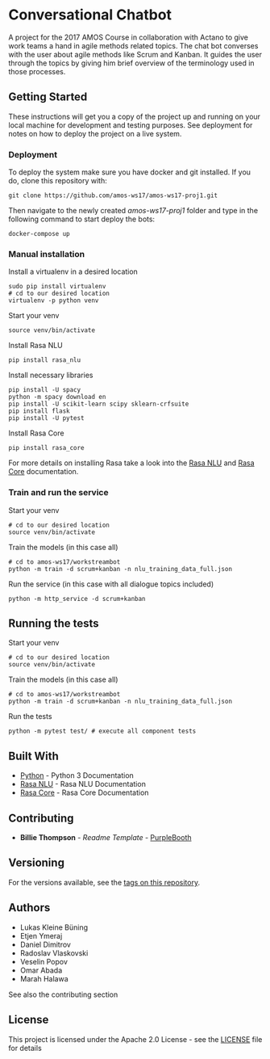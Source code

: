 # Conversational Chatbot

A project for the 2017 AMOS Course in collaboration with Actano to give work teams a hand in agile methods related topics. The chat bot converses with the user about agile methods like Scrum and Kanban. It guides the user through the topics by giving him brief overview of the terminology used in those processes.

## Getting Started

These instructions will get you a copy of the project up and running on your local machine for development and testing purposes. See deployment for notes on how to deploy the project on a live system.

### Deployment

To deploy the system make sure you have docker and git installed. If you do, clone this repository with:

```
git clone https://github.com/amos-ws17/amos-ws17-proj1.git
```

Then navigate to the newly created _amos-ws17-proj1_ folder and type in the following command to start deploy the bots:

```
docker-compose up
```

### Manual installation

Install a virtualenv in a desired location

```
sudo pip install virtualenv
# cd to our desired location
virtualenv -p python venv
```

Start your venv

```
source venv/bin/activate
```

Install Rasa NLU

```
pip install rasa_nlu
```

Install necessary libraries

```
pip install -U spacy
python -m spacy download en
pip install -U scikit-learn scipy sklearn-crfsuite
pip install flask
pip install -U pytest
```

Install Rasa Core

```
pip install rasa_core
```

For more details on installing Rasa take a look into the [Rasa NLU](http://nlu.rasa.ai/installation.html) and [Rasa Core](https://core.rasa.ai/installation.html) documentation.

### Train and run the service

Start your venv

```
# cd to our desired location
source venv/bin/activate
```

Train the models (in this case all)

```
# cd to amos-ws17/workstreambot
python -m train -d scrum+kanban -n nlu_training_data_full.json
```

Run the service (in this case with all dialogue topics included)

```
python -m http_service -d scrum+kanban
```

## Running the tests

Start your venv

```
# cd to our desired location
source venv/bin/activate
```

Train the models (in this case all)

```
# cd to amos-ws17/workstreambot
python -m train -d scrum+kanban -n nlu_training_data_full.json
```

Run the tests

```
python -m pytest test/ # execute all component tests
```

## Built With

* [Python](https://docs.python.org/3/) - Python 3 Documentation
* [Rasa NLU](https://nlu.rasa.ai/index.html) - Rasa NLU Documentation
* [Rasa Core](https://core.rasa.ai/index.html) - Rasa Core Documentation

## Contributing

* **Billie Thompson** - *Readme Template* - [PurpleBooth](https://github.com/PurpleBooth)


## Versioning

For the versions available, see the [tags on this repository](https://github.com/amos-ws17/amos-ws17-proj1/tags). 

## Authors

* Lukas Kleine Büning
* Etjen Ymeraj 
* Daniel Dimitrov
* Radoslav Vlaskovski 
* Veselin Popov
* Omar Abada
* Marah Halawa

See also the contributing section

## License

This project is licensed under the Apache 2.0 License - see the [LICENSE](LICENSE) file for details
